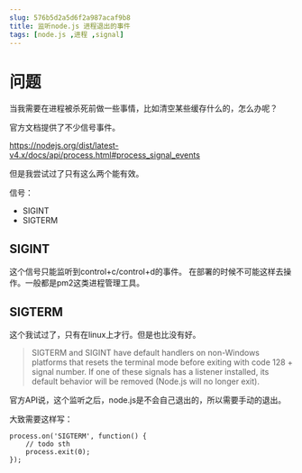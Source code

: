 ```yaml
---
slug: 576b5d2a5d6f2a987acaf9b8
title: 监听node.js 进程退出的事件
tags: [node.js ,进程 ,signal]
---
```


# 问题
当我需要在进程被杀死前做一些事情，比如清空某些缓存什么的，怎么办呢？

官方文档提供了不少信号事件。

https://nodejs.org/dist/latest-v4.x/docs/api/process.html#process_signal_events

但是我尝试过了只有这么两个能有效。

信号：
* SIGINT
* SIGTERM

## SIGINT
这个信号只能监听到control+c/control+d的事件。
在部署的时候不可能这样去操作。一般都是pm2这类进程管理工具。

## SIGTERM
这个我试过了，只有在linux上才行。但是也比没有好。

> SIGTERM and SIGINT have default handlers on non-Windows platforms that resets the terminal mode before exiting with code 128 + signal number. If one of these signals has a listener installed, its default behavior will be removed (Node.js will no longer exit).

官方API说，这个监听之后，node.js是不会自己退出的，所以需要手动的退出。

大致需要这样写：

```
process.on('SIGTERM', function() {
	// todo sth
	process.exit(0);
});
```
